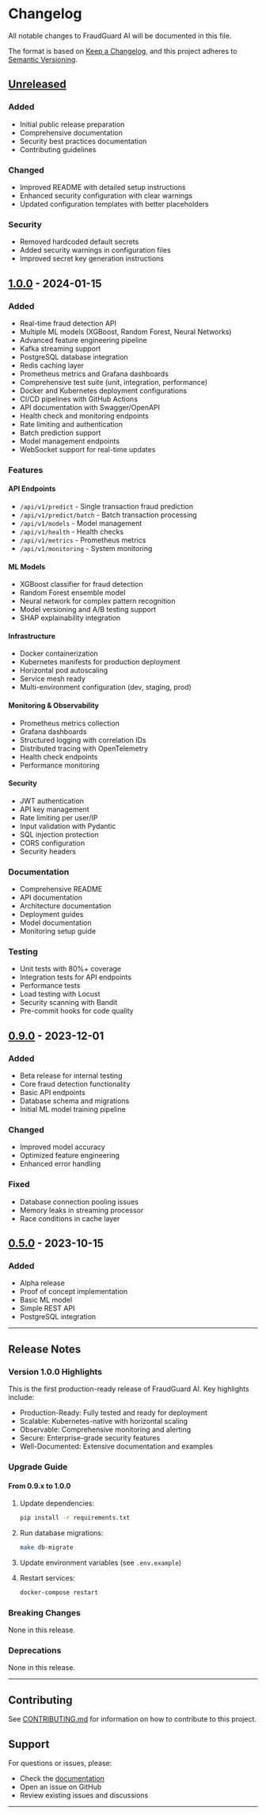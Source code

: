 # Changelog

All notable changes to FraudGuard AI will be documented in this file.

The format is based on [Keep a Changelog](https://keepachangelog.com/en/1.0.0/),
and this project adheres to [Semantic Versioning](https://semver.org/spec/v2.0.0.html).

## [Unreleased]

### Added
- Initial public release preparation
- Comprehensive documentation
- Security best practices documentation
- Contributing guidelines

### Changed
- Improved README with detailed setup instructions
- Enhanced security configuration with clear warnings
- Updated configuration templates with better placeholders

### Security
- Removed hardcoded default secrets
- Added security warnings in configuration files
- Improved secret key generation instructions

## [1.0.0] - 2024-01-15

### Added
- Real-time fraud detection API
- Multiple ML models (XGBoost, Random Forest, Neural Networks)
- Advanced feature engineering pipeline
- Kafka streaming support
- PostgreSQL database integration
- Redis caching layer
- Prometheus metrics and Grafana dashboards
- Comprehensive test suite (unit, integration, performance)
- Docker and Kubernetes deployment configurations
- CI/CD pipelines with GitHub Actions
- API documentation with Swagger/OpenAPI
- Health check and monitoring endpoints
- Rate limiting and authentication
- Batch prediction support
- Model management endpoints
- WebSocket support for real-time updates

### Features

#### API Endpoints
- `/api/v1/predict` - Single transaction fraud prediction
- `/api/v1/predict/batch` - Batch transaction processing
- `/api/v1/models` - Model management
- `/api/v1/health` - Health checks
- `/api/v1/metrics` - Prometheus metrics
- `/api/v1/monitoring` - System monitoring

#### ML Models
- XGBoost classifier for fraud detection
- Random Forest ensemble model
- Neural network for complex pattern recognition
- Model versioning and A/B testing support
- SHAP explainability integration

#### Infrastructure
- Docker containerization
- Kubernetes manifests for production deployment
- Horizontal pod autoscaling
- Service mesh ready
- Multi-environment configuration (dev, staging, prod)

#### Monitoring & Observability
- Prometheus metrics collection
- Grafana dashboards
- Structured logging with correlation IDs
- Distributed tracing with OpenTelemetry
- Health check endpoints
- Performance monitoring

#### Security
- JWT authentication
- API key management
- Rate limiting per user/IP
- Input validation with Pydantic
- SQL injection protection
- CORS configuration
- Security headers

### Documentation
- Comprehensive README
- API documentation
- Architecture documentation
- Deployment guides
- Model documentation
- Monitoring setup guide

### Testing
- Unit tests with 80%+ coverage
- Integration tests for API endpoints
- Performance tests
- Load testing with Locust
- Security scanning with Bandit
- Pre-commit hooks for code quality

## [0.9.0] - 2023-12-01

### Added
- Beta release for internal testing
- Core fraud detection functionality
- Basic API endpoints
- Database schema and migrations
- Initial ML model training pipeline

### Changed
- Improved model accuracy
- Optimized feature engineering
- Enhanced error handling

### Fixed
- Database connection pooling issues
- Memory leaks in streaming processor
- Race conditions in cache layer

## [0.5.0] - 2023-10-15

### Added
- Alpha release
- Proof of concept implementation
- Basic ML model
- Simple REST API
- PostgreSQL integration

---

## Release Notes

### Version 1.0.0 Highlights

This is the first production-ready release of FraudGuard AI. Key highlights include:

- Production-Ready: Fully tested and ready for deployment
- Scalable: Kubernetes-native with horizontal scaling
- Observable: Comprehensive monitoring and alerting
- Secure: Enterprise-grade security features
- Well-Documented: Extensive documentation and examples

### Upgrade Guide

#### From 0.9.x to 1.0.0

1. Update dependencies:
   ```bash
   pip install -r requirements.txt
   ```

2. Run database migrations:
   ```bash
   make db-migrate
   ```

3. Update environment variables (see `.env.example`)

4. Restart services:
   ```bash
   docker-compose restart
   ```

### Breaking Changes

None in this release.

### Deprecations

None in this release.

---

## Contributing

See [CONTRIBUTING.md](CONTRIBUTING.md) for information on how to contribute to this project.

## Support

For questions or issues, please:
- Check the [documentation](docs/)
- Open an issue on GitHub
- Review existing issues and discussions

---

[Unreleased]: https://github.com/AaronMurillo01/DNA_website/compare/v1.0.0...HEAD
[1.0.0]: https://github.com/AaronMurillo01/DNA_website/releases/tag/v1.0.0
[0.9.0]: https://github.com/AaronMurillo01/DNA_website/releases/tag/v0.9.0
[0.5.0]: https://github.com/AaronMurillo01/DNA_website/releases/tag/v0.5.0

